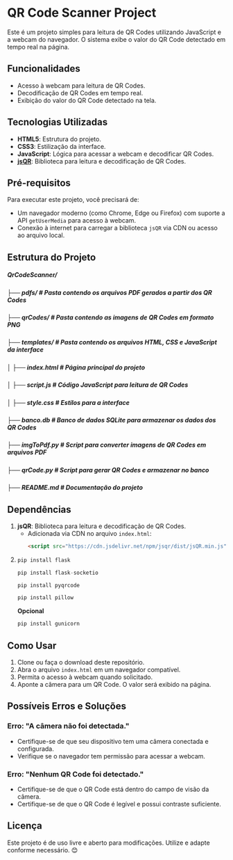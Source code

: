 # QR Code Scanner Project

Este é um projeto simples para leitura de QR Codes utilizando JavaScript e a webcam do navegador. O sistema exibe o valor do QR Code detectado em tempo real na página.

## Funcionalidades
- Acesso à webcam para leitura de QR Codes.
- Decodificação de QR Codes em tempo real.
- Exibição do valor do QR Code detectado na tela.

## Tecnologias Utilizadas
- **HTML5**: Estrutura do projeto.
- **CSS3**: Estilização da interface.
- **JavaScript**: Lógica para acessar a webcam e decodificar QR Codes.
- **[jsQR](https://github.com/cozmo/jsQR)**: Biblioteca para leitura e decodificação de QR Codes.

## Pré-requisitos
Para executar este projeto, você precisará de:
- Um navegador moderno (como Chrome, Edge ou Firefox) com suporte a API `getUserMedia` para acesso à webcam.
- Conexão à internet para carregar a biblioteca `jsQR` via CDN ou acesso ao arquivo local.

## Estrutura do Projeto
##### QrCodeScanner/  
##### ├── pdfs/              # Pasta contendo os arquivos PDF gerados a partir dos QR Codes  
##### ├── qrCodes/           # Pasta contendo as imagens de QR Codes em formato PNG  
##### ├── templates/         # Pasta contendo os arquivos HTML, CSS e JavaScript da interface  
##### │   ├── index.html     # Página principal do projeto  
##### │   ├── script.js      # Código JavaScript para leitura de QR Codes  
##### │   ├── style.css      # Estilos para a interface  
##### ├── banco.db           # Banco de dados SQLite para armazenar os dados dos QR Codes  
##### ├── imgToPdf.py        # Script para converter imagens de QR Codes em arquivos PDF  
##### ├── qrCode.py          # Script para gerar QR Codes e armazenar no banco  
##### ├── README.md          # Documentação do projeto  

## Dependências
1. **jsQR**: Biblioteca para leitura e decodificação de QR Codes.
   - Adicionada via CDN no arquivo `index.html`:
     ```html
     <script src="https://cdn.jsdelivr.net/npm/jsqr/dist/jsQR.min.js"></script>
     ```
2. 
    ```python
    pip install flask
     ```
    ```python
    pip install flask-socketio
     ```
    ```python
    pip install pyqrcode
     ```
    ```python
    pip install pillow
     ```
    **Opcional**
    ```python
    pip install gunicorn
     ```

## Como Usar
1. Clone ou faça o download deste repositório.
2. Abra o arquivo `index.html` em um navegador compatível.
3. Permita o acesso à webcam quando solicitado.
4. Aponte a câmera para um QR Code. O valor será exibido na página.

## Possíveis Erros e Soluções
### **Erro:** "A câmera não foi detectada."
- Certifique-se de que seu dispositivo tem uma câmera conectada e configurada.
- Verifique se o navegador tem permissão para acessar a webcam.

### **Erro:** "Nenhum QR Code foi detectado."
- Certifique-se de que o QR Code está dentro do campo de visão da câmera.
- Certifique-se de que o QR Code é legível e possui contraste suficiente.

## Licença
Este projeto é de uso livre e aberto para modificações. Utilize e adapte conforme necessário. 😊


